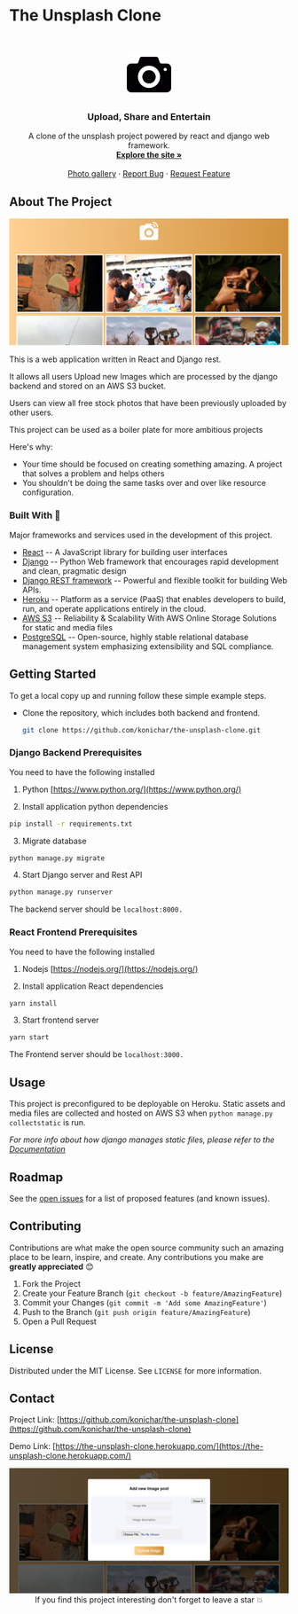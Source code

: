 # The Unsplash Clone


<!-- PROJECT LOGO -->
<br />
<p align="center">
  <a href="https://github.com/konichar/the-unsplash-clone">
    <img src="media/readme/3901.png" alt="Logo" width="80" height="80">
  </a>

  <h3 align="center">Upload, Share and Entertain</h3>

  <p align="center">
   A clone of the unsplash project powered by react and django web framework.
    <br />
    <a href="https://github.com/konichar/the-unsplash-clone"><strong>Explore the site »</strong></a>
    <br />
    <br />
    <a href="https://the-unsplash-clone.herokuapp.com">Photo gallery</a>
    ·
    <a href="https://github.com/konichar/the-unsplash-clone/issues">Report Bug</a>
    ·
    <a href="https://github.com/konichar/the-unsplash-clone/issues">Request Feature</a>
  </p>
</p>


<!-- ABOUT THE PROJECT -->
## About The Project

<!-- [![The Unsplash Clone][product-screenshot]](media/readme/desktop.png) -->
<p align=center>
<a href="https://the-unsplash-clone.herokuapp.com/">
 <img src="media/readme/desktop.png" alt="the unsplash clone">
</a>
</p>
This is a web application written in React and Django rest. 

It allows all users Upload new Images which are processed by the django backend and stored on an AWS S3 bucket. 

Users can view all free stock photos that have been previously uploaded by other users.

This project can be used as a boiler plate for more ambitious projects 

Here's why:
* Your time should be focused on creating something amazing. A project that solves a problem and helps others
* You shouldn't be doing the same tasks over and over like resource configuration.

### Built With 💖
Major frameworks and services used in the development of this project.
* [React](https://reactjs.org/)  -- A JavaScript library for building user interfaces
* [Django](https://www.djangoproject.com/) -- Python Web framework that encourages rapid development and clean, pragmatic design
* [Django REST framework](https://www.django-rest-framework.org/) -- Powerful and flexible toolkit for building Web APIs.
* [Heroku](https://www.heroku.com/) -- Platform as a service (PaaS) that enables developers to build, run, and operate applications entirely in the cloud.
* [AWS S3](https://aws.amazon.com/s3/) --  Reliability & Scalability With AWS Online Storage Solutions for static and media files
* [PostgreSQL](https://www.postgresql.org/) --  Open-source, highly stable relational database management system emphasizing extensibility and SQL compliance.
<!-- GETTING STARTED -->
## Getting Started

To get a local copy up and running follow these simple example steps.

* Clone the repository, which includes both backend and frontend.
  ```sh
  git clone https://github.com/konichar/the-unsplash-clone.git
  ```

### Django Backend Prerequisites

You need to have the following installed
1. Python
  [https://www.python.org/](https://www.python.org/)
  
2. Install application python dependencies
  ```sh
  pip install -r requirements.txt
  ```
3. Migrate database
  ```sh
  python manage.py migrate
  ```
4. Start Django server and Rest API
  ```sh
  python manage.py runserver
  ```
  The backend server should be `localhost:8000.`


### React Frontend Prerequisites

You need to have the following installed
1. Nodejs
  [https://nodejs.org/](https://nodejs.org/)
  
2. Install application React dependencies
  ```sh
  yarn install
  ```
3. Start frontend server
  ```sh
  yarn start
  ```
  The Frontend server should be `localhost:3000.`

<!-- USAGE EXAMPLES -->
## Usage

This project is preconfigured to be deployable on Heroku. 
Static assets and media files are collected and hosted on AWS S3 when `python manage.py collectstatic` is run. 

_For more info about how django manages static files, please refer to the [Documentation](https://docs.djangoproject.com/en/3.1/howto/static-files/deployment/)_

<!-- ROADMAP -->
## Roadmap

See the [open issues](https://github.com/konichar/the-unsplash-clone/issues) for a list of proposed features (and known issues).

<!-- CONTRIBUTING -->
## Contributing

Contributions are what make the open source community such an amazing place to be learn, inspire, and create. Any contributions you make are **greatly appreciated** 😊

1. Fork the Project
2. Create your Feature Branch (`git checkout -b feature/AmazingFeature`)
3. Commit your Changes (`git commit -m 'Add some AmazingFeature'`)
4. Push to the Branch (`git push origin feature/AmazingFeature`)
5. Open a Pull Request

<!-- LICENSE -->
## License

Distributed under the MIT License. See `LICENSE` for more information.

<!-- CONTACT -->
## Contact
Project Link: [https://github.com/konichar/the-unsplash-clone](https://github.com/konichar/the-unsplash-clone)

Demo Link: [https://the-unsplash-clone.herokuapp.com/](https://the-unsplash-clone.herokuapp.com/)


<p align=center>
<a href="https://the-unsplash-clone.herokuapp.com/">
  <img src="media/readme/addphoto.png" alt="The unsplash clone">
<a/>
If you find this project interesting don't forget to leave a star 💥
</p>


[linkedin-url]: https://linkedin.com/in/richardokonicha
